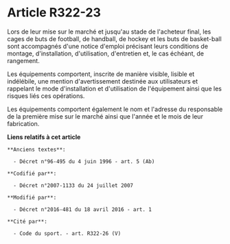 # Article R322-23

Lors de leur mise sur le marché et jusqu'au stade de l'acheteur final, les cages de buts de football, de handball, de hockey
et les buts de basket-ball sont accompagnés d'une notice d'emploi précisant leurs conditions de montage, d'installation,
d'utilisation, d'entretien et, le cas échéant, de rangement.

Les équipements comportent, inscrite de manière visible, lisible et indélébile, une mention d'avertissement destinée aux
utilisateurs et rappelant le mode d'installation et d'utilisation de l'équipement ainsi que les risques liés ces opérations.

Les équipements comportent également le nom et l'adresse du responsable de la première mise sur le marché ainsi que l'année
et le mois de leur fabrication.

**Liens relatifs à cet article**

	**Anciens textes**:

	  - Décret n°96-495 du 4 juin 1996 - art. 5 (Ab)

	**Codifié par**:

	  - Décret n°2007-1133 du 24 juillet 2007

	**Modifié par**:

	  - Décret n°2016-481 du 18 avril 2016 - art. 1

	**Cité par**:

	  - Code du sport. - art. R322-26 (V)
